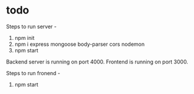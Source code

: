# todo
Steps to run server - 
1. npm init
2. npm i express mongoose body-parser cors nodemon
3. npm start


Backend server is running on port 4000.
Frontend is running on port 3000.

Steps to run fronend - 
1. npm start
